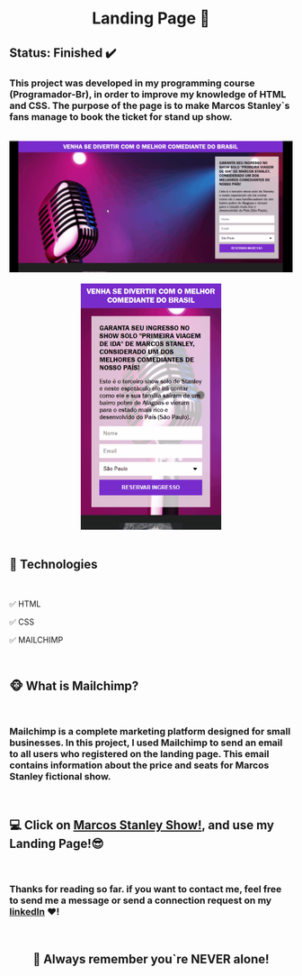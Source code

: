 <h1 align="center"><strong>Landing Page </strong>🚀</h1>

<h2><strong>Status:</strong> Finished ✔️</h2>

### This project was developed in my programming course (Programador-Br), in order to improve my knowledge of <strong>HTML</strong> and <strong>CSS</strong>. The purpose of the page is to make Marcos Stanley`s fans manage to book the ticket for stand up show.
<br>

<div align="center">
    <img src="./GitHub/demo-Web.gif" alt="demo-web"> 
        <br><br>
    <img src="./GitHub/demo-Mob.gif" alt="demo-mobile" width="250">
</div>
<br>

## **🚀 Technologies** 


<br>

 ✅ HTML

 ✅ CSS

 ✅ MAILCHIMP

<br>

## **🐵 What is Mailchimp?**


<br>

<h3>Mailchimp is a complete marketing platform designed for small businesses. In this project, I used Mailchimp to send an email to all users who registered on the landing page. This email contains information about the price and seats for Marcos Stanley fictional show. 

</h3>

<br>

## 💻 Click on [Marcos Stanley Show!](), and use my Landing Page!😎 


<br>

### Thanks for reading so far. if you want to contact me, feel free to send me a message or send a connection request on my [linkedIn](https://www.linkedin.com/in/mateus-silva-folego260601/) ❤!

<br>

<h2 align="center"> 📖 Always remember you`re <strong>NEVER</strong> alone!






